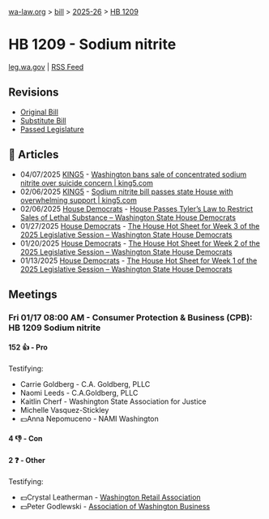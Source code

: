 [wa-law.org](/) > [bill](/bill/) > [2025-26](/bill/2025-26/) > [HB 1209](/bill/2025-26/hb/1209/)

# HB 1209 - Sodium nitrite
[leg.wa.gov](https://app.leg.wa.gov/billsummary?BillNumber=1209&Year=2025&Initiative=false) | [RSS Feed](./rss.xml)

## Revisions
* [Original Bill](1/)
* [Substitute Bill](S/)
* [Passed Legislature](S.PL/)

## 📰 Articles
* 04/07/2025 [KING5](/org/king5/) - [Washington bans sale of concentrated sodium nitrite over suicide concern | king5.com](https://www.king5.com/article/news/investigations/investigators/washington-bans-sodium-nitrite-suicides/281-0254830c-edfb-4972-b344-8f640f7887eb#:~:text=House%20Bill%201209)
* 02/06/2025 [KING5](/org/king5/) - [Sodium nitrite bill passes state House with overwhelming support | king5.com](https://www.king5.com/article/news/politics/state-politics/state-house-sodium-nitrite-ban-bill-approved/281-fc089bc6-8cc5-4457-bd0b-def3aa32d9a7#:~:text=House%20Bill%201209)
* 02/06/2025 [House Democrats](/org/house_democrats/) - [House Passes Tyler’s Law to Restrict Sales of Lethal Substance – Washington State House Democrats](https://housedemocrats.wa.gov/blog/2025/02/06/house-passes-tylers-law-to-restrict-sales-of-lethal-substance/#:~:text=House%20Bill%201209)
* 01/27/2025 [House Democrats](/org/house_democrats/) - [The House Hot Sheet for Week 3 of the 2025 Legislative Session – Washington State House Democrats](https://housedemocrats.wa.gov/blog/2025/01/27/the-house-hot-sheet-for-week-3-of-the-2025-legislative-session/#:~:text=sodium%20nitrite%20(HB%201209))
* 01/20/2025 [House Democrats](/org/house_democrats/) - [The House Hot Sheet for Week 2 of the 2025 Legislative Session – Washington State House Democrats](https://housedemocrats.wa.gov/blog/2025/01/20/the-house-hot-sheet-for-week-2-of-the-2025-legislative-session/#:~:text=HB%201209)
* 01/13/2025 [House Democrats](/org/house_democrats/) - [The House Hot Sheet for Week 1 of the 2025 Legislative Session – Washington State House Democrats](https://housedemocrats.wa.gov/blog/2025/01/13/the-house-hot-sheet-for-week-1-of-the-2025-legislative-session/#:~:text=HB%201209)

## Meetings
### Fri 01/17 08:00 AM - Consumer Protection & Business (CPB): HB 1209 Sodium nitrite
#### 152 👍 - Pro
Testifying:
* Carrie Goldberg - C.A. Goldberg, PLLC
* Naomi Leeds - C.A.Goldberg, PLLC
* Kaitlin Cherf - Washington State Association for Justice
* Michelle Vasquez-Stickley
* 💵Anna Nepomuceno - NAMI Washington

#### 4 👎 - Con

#### 2 ❓ - Other
Testifying:
* 💵Crystal Leatherman - [Washington Retail Association](/org/washington_retail_association/)
* 💵Peter Godlewski - [Association of Washington Business](/org/association_of_washington_business/)
